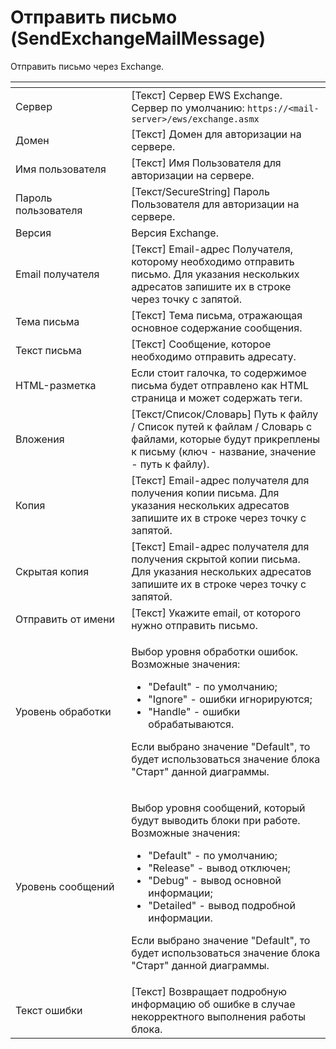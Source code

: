 # Отправить письмо (SendExchangeMailMessage)

Отправить письмо через Exchange.

<table data-header-hidden><thead><tr><th width="197"></th><th width="347"></th></tr></thead><tbody><tr><td>Сервер</td><td>[Текст] Сервер EWS Exchange. Сервер по умолчанию: <code>https://&#x3C;mail-server>/ews/exchange.asmx</code></td></tr><tr><td>Домен</td><td>[Текст] Домен для авторизации на сервере.</td></tr><tr><td>Имя пользователя</td><td>[Текст] Имя Пользователя для авторизации на сервере.</td></tr><tr><td>Пароль пользователя</td><td>[Текст/SecureString] Пароль Пользователя для авторизации на сервере.</td></tr><tr><td>Версия</td><td>Версия Exchange.</td></tr><tr><td>Email получателя</td><td>[Текст] Email-адрес Получателя, которому необходимо отправить письмо. Для указания нескольких адресатов запишите их в строке через точку с запятой.</td></tr><tr><td>Тема письма</td><td>[Текст] Тема письма, отражающая основное содержание сообщения.</td></tr><tr><td>Текст письма</td><td>[Текст] Сообщение, которое необходимо отправить адресату.</td></tr><tr><td>HTML-разметка</td><td>Если стоит галочка, то содержимое письма будет отправлено как HTML страница и может содержать теги.</td></tr><tr><td>Вложения</td><td>[Текст/Список/Словарь] Путь к файлу / Список путей к файлам / Словарь с файлами, которые будут прикреплены к письму (ключ - название, значение - путь к файлу).</td></tr><tr><td>Копия</td><td>[Текст] Email-адрес получателя для получения копии письма. Для указания нескольких адресатов запишите их в строке через точку с запятой.</td></tr><tr><td>Скрытая копия</td><td>[Текст] Email-адрес получателя для получения скрытой копии письма. Для указания нескольких адресатов запишите их в строке через точку с запятой.</td></tr><tr><td>Отправить от имени</td><td>[Текст] Укажите email, от которого нужно отправить письмо.</td></tr><tr><td>Уровень обработки</td><td><p>Выбор уровня обработки ошибок. Возможные значения: </p><ul><li>"Default" - по умолчанию; </li><li>"Ignore" - ошибки игнорируются; </li><li>"Handle" - ошибки обрабатываются. </li></ul><p>Если выбрано значение "Default", то будет использоваться значение блока "Старт" данной диаграммы.</p></td></tr><tr><td>Уровень сообщений</td><td><p>Выбор уровня сообщений, который будут выводить блоки при работе. Возможные значения: </p><ul><li>"Default" - по умолчанию; </li><li>"Release" - вывод отключен; </li><li>"Debug" - вывод основной информации; </li><li>"Detailed" - вывод подробной информации. </li></ul><p>Если выбрано значение "Default", то будет использоваться значение блока "Старт" данной диаграммы.</p></td></tr><tr><td>Текст ошибки</td><td>[Текст] Возвращает подробную информацию об ошибке в случае некорректного выполнения работы блока.</td></tr></tbody></table>
